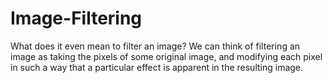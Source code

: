 # Image-Filtering
What does it even mean to filter an image? We can think of filtering an image as taking the pixels of some original image, and modifying each pixel in such a way that a particular effect is apparent in the resulting image.
